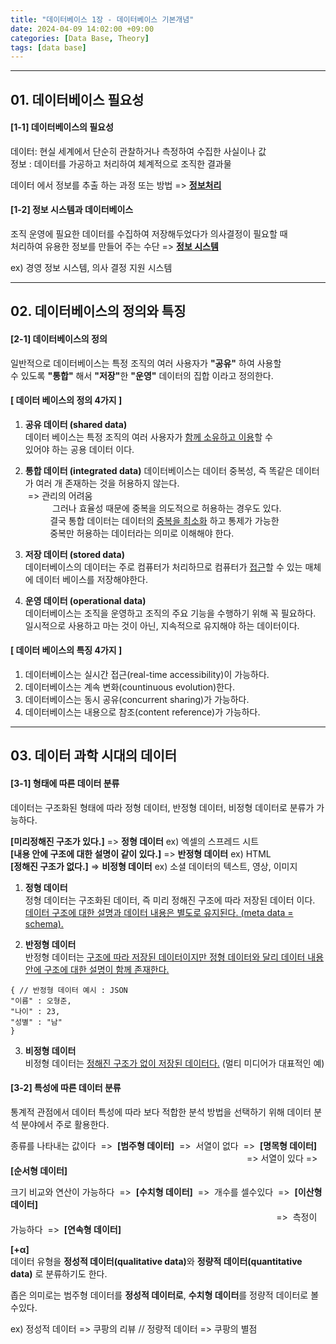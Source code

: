 ```yaml
---
title: "데이터베이스 1장 - 데이터베이스 기본개념"
date: 2024-04-09 14:02:00 +09:00
categories: [Data Base, Theory]
tags: [data base]
---
```

---
## <b>01. 데이터베이스 필요성 </b>
#### <b>[1-1] 데이터베이스의 필요성 </b>
데이터: 현실 세계에서 단순히 관찰하거나 측정하여 수집한 사실이나 값  
정보 : 데이터를 가공하고 처리하여 체계적으로 조직한 결과물  

데이터 에서 정보를 추출 하는 과정 또는 방법 => <b><u>정보처리</u></b>

#### <b>[1-2] 정보 시스템과 데이터베이스 </b>

조직 운영에 필요한 데이터를 수집하여 저장해두었다가 의사결정이 필요할 때  
처리하여 유용한
정보를 만들어 주는 수단 => <b><u>정보 시스템</u></b>  

ex) 경영 정보 시스템, 의사 결정 지원 시스템  

---
## <b>02. 데이터베이스의 정의와 특징 </b>
#### <b>[2-1] 데이터베이스의 정의 </b>  
일반적으로 데이터베이스는 특정 조직의 여러 사용자가 <b>"공유"</b> 하여 사용할  
수 있도록 <b>"통합"</b> 해서 <b>"저장"</b>한 <b>"운영"</b> 데이터의 집합 이라고 정의한다.

#### [ 데이터 베이스의 정의 4가지 ]  
1. <b>공유 데이터 (shared data)</b>  
데이터 베이스는 특정 조직의 여러 사용자가 <u>함께 소유하고 이용</u>할 수  
있어야 하는 공용 데이터 이다.  

2. <b>통합 데이터 (integrated data)</b>
데이터베이스는 데이터 중복성, 즉 똑같은 데이터가 여러 개 존재하는 것을 허용하지 않는다.  
&nbsp;=> 관리의 어려움  
&nbsp;&nbsp;&nbsp;&nbsp;&nbsp;&nbsp;&nbsp;&nbsp;&nbsp;&nbsp;&nbsp;그러나 효율성 때문에 중복을 의도적으로 허용하는 경우도 있다.  
&nbsp;&nbsp;&nbsp;&nbsp;&nbsp;&nbsp;&nbsp;&nbsp;&nbsp;&nbsp;결국 통합 데이터는 데이터의 <u>중복을 최소화</u> 하고 통제가 가능한  
&nbsp;&nbsp;&nbsp;&nbsp;&nbsp;&nbsp;&nbsp;&nbsp;&nbsp;&nbsp;중복만 허용하는 데이터라는 의미로 이해해야 한다.

3. <b>저장 데이터 (stored data)</b>  
데이터베이스의 데이터는 주로 컴퓨터가 처리하므로 컴퓨터가 <u>접근</u>할 수 있는 매체에 데이터 베이스를 저장해야한다.

4. <b>운영 데이터 (operational data)</b>  
데이터베이스는 조직을 운영하고 조직의 주요 기능을 수행하기 위해 꼭 필요하다.  
일시적으로 사용하고 마는 것이 아닌, 지속적으로 유지해야 하는 데이터이다.  

#### [ 데이터 베이스의 특징 4가지 ] 

1. 데이터베이스는 실시간 접근(real-time accessibility)이 가능하다.
2. 데이터베이스는 계속 변화(countinuous evolution)한다.
3. 데이터베이스는 동시 공유(concurrent sharing)가 가능하다.
4. 데이터베이스는 내용으로 참조(content reference)가 가능하다. 

---
## <b>03. 데이터 과학 시대의 데이터 </b>
#### <b>[3-1] 형태에 따른 데이터 분류 </b>
데이터는 구조화된 형태에 따라 정형 데이터, 반정형 데이터, 비정형 데이터로 분류가 가능하다.

<b>[미리정해진 구조가 있다.]</b> => <b>정형 데이터</b> ex) 엑셀의 스프레드 시트  
<b>[내용 안에 구조에 대한 설명이 같이 있다.]</b> => <b>반정형 데이터</b> ex) HTML  
<b>[정해진 구조가 없다.]</b> => <b>비정형 데이터</b> ex) 소셜 데이터의 텍스트, 영상, 이미지  

1. <b>정형 데이터</b>  
정형 데이터는 구조화된 데이터, 즉 미리 정해진 구조에 따라 저장된 데이터 이다.
<u>데이터 구조에 대한 설명과 데이터 내용은 별도로 유지된다. (meta data = schema).</u>  

2. <b>반정형 데이터</b>  
반정형 데이터는 <u>구조에 따라 저장된 데이터이지만 정형 데이터와 달리 데이터 내용 안에 구조에 대한 설명이 함께 존재한다.</u>  
```
{ // 반정형 데이터 예시 : JSON
"이름" : 오형준,
"나이" : 23,
"성별" : "남"
}
```
3. <b>비정형 데이터</b>  
비정형 데이터는 <u>정해진 구조가 없이 저장된 데이터다.</u>
(멀티 미디어가 대표적인 예)

#### <b>[3-2] 특성에 따른 데이터 분류 </b>
통계적 관점에서 데이터 특성에 따라 보다 적합한 분석 방법을 선택하기 위해 데이터 분석 분야에서 주로 활용한다.

종류를 나타내는 값이다&nbsp;&nbsp;=>&nbsp;&nbsp;<b>[범주형 데이터]</b>&nbsp;&nbsp;=>&nbsp;&nbsp;서열이 없다&nbsp;&nbsp;=>&nbsp;&nbsp;<b>[명목형 데이터]</b>    
&nbsp;&nbsp;&nbsp;&nbsp;&nbsp;&nbsp;&nbsp;&nbsp;&nbsp;&nbsp;&nbsp;&nbsp;&nbsp; &nbsp;&nbsp;&nbsp;&nbsp;&nbsp;&nbsp;&nbsp;&nbsp;&nbsp;&nbsp;&nbsp;&nbsp;&nbsp;&nbsp;&nbsp;&nbsp;&nbsp;&nbsp;&nbsp;&nbsp;&nbsp;&nbsp;&nbsp;&nbsp;&nbsp;&nbsp;&nbsp;&nbsp;&nbsp;&nbsp;&nbsp;&nbsp;&nbsp;&nbsp;&nbsp;&nbsp;&nbsp;&nbsp;&nbsp;&nbsp;&nbsp;&nbsp;&nbsp;&nbsp;&nbsp;&nbsp;&nbsp;&nbsp;&nbsp;&nbsp;&nbsp;&nbsp;&nbsp;&nbsp;&nbsp;&nbsp;&nbsp;&nbsp;&nbsp;&nbsp;&nbsp;&nbsp;&nbsp;&nbsp;&nbsp;&nbsp;&nbsp;&nbsp;&nbsp;&nbsp;&nbsp;&nbsp;&nbsp;&nbsp;&nbsp;&nbsp;&nbsp;&nbsp;&nbsp;&nbsp;&nbsp;&nbsp;=> 서열이 있다 => <b>[순서형 데이터]</b>  
  
 크기 비교와 연산이 가능하다&nbsp;&nbsp;=>&nbsp;&nbsp;<b>[수치형 데이터]</b>&nbsp;&nbsp;=>&nbsp;&nbsp;개수를 셀수있다&nbsp;&nbsp;=>&nbsp;&nbsp;<b>[이산형 데이터]</b>    
&nbsp;&nbsp;&nbsp;&nbsp;&nbsp;&nbsp;&nbsp;&nbsp;&nbsp;&nbsp;&nbsp;&nbsp;&nbsp; &nbsp;&nbsp;&nbsp;&nbsp;&nbsp;&nbsp;&nbsp;&nbsp;&nbsp;&nbsp;&nbsp;&nbsp;&nbsp;&nbsp;&nbsp;&nbsp;&nbsp;&nbsp;&nbsp;&nbsp;&nbsp;&nbsp;&nbsp;&nbsp;&nbsp;&nbsp;&nbsp;&nbsp;&nbsp;&nbsp;&nbsp;&nbsp;&nbsp;&nbsp;&nbsp;&nbsp;&nbsp;&nbsp;&nbsp;&nbsp;&nbsp;&nbsp;&nbsp;&nbsp;&nbsp;&nbsp;&nbsp;&nbsp;&nbsp;&nbsp;&nbsp;&nbsp;&nbsp;&nbsp;&nbsp;&nbsp;&nbsp;&nbsp;&nbsp;&nbsp;&nbsp;&nbsp;&nbsp;&nbsp;&nbsp;&nbsp;&nbsp;&nbsp;&nbsp;&nbsp;&nbsp;&nbsp;&nbsp;&nbsp;&nbsp;&nbsp;&nbsp;&nbsp;&nbsp;&nbsp;&nbsp;&nbsp;&nbsp;&nbsp;&nbsp;&nbsp;&nbsp;&nbsp;&nbsp;&nbsp;&nbsp;&nbsp;&nbsp;&nbsp;=>&nbsp;&nbsp;측정이 가능하다&nbsp;&nbsp;=>&nbsp;&nbsp;<b>[연속형 데이터]</b>  

<b>[+α]</b>  
데이터 유형을 <b>정성적 데이터(qualitative data)</b>와 <b>정량적 데이터(quantitative data)</b> 로 분류하기도 한다.  

 좁은 의미로는 범주형 데이터를 <b>정성적 데이터로</b>, <b>수치형 데이터</b>를 정량적 데이터로 볼수있다.

 ex) 정성적 데이터 => 쿠팡의 리뷰 // 정량적 데이터 => 쿠팡의 별점




 
